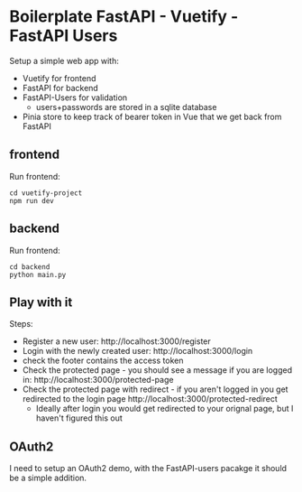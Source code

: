 # Boilerplate FastAPI - Vuetify - FastAPI Users 

Setup a simple web app with:
- Vuetify for frontend
- FastAPI for backend
- FastAPI-Users for validation 
  - users+passwords are stored in a sqlite database
- Pinia store to keep track of bearer token in Vue that we get back from FastAPI 

## frontend

Run frontend:
```
cd vuetify-project
npm run dev
```

## backend

Run frontend:
```
cd backend
python main.py
```

## Play with it

Steps:
- Register a new user: http://localhost:3000/register
- Login with the newly created user: http://localhost:3000/login
- check the footer contains the access token
- Check the protected page - you should see a message if you are logged in: http://localhost:3000/protected-page
- Check the protected page with redirect - if you aren't logged in you get redirected to the login page http://localhost:3000/protected-redirect
  - Ideally after login you would get redirected to your orignal page, but I haven't figured this out

## OAuth2

I need to setup an OAuth2 demo, with the FastAPI-users pacakge it should be a simple addition.